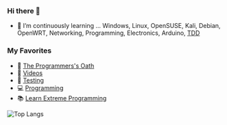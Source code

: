 ### Hi there 👋

- 🌱 I’m continuously learning ... Windows, Linux, OpenSUSE, Kali, Debian, OpenWRT, Networking, Programming, Electronics, Arduino, [TDD](https://github.com/eugeniomiro/eugeniomiro/blob/master/tdd.md)

### My Favorites

- 📜 [The Programmers's Oath](https://blog.cleancoder.com/uncle-bob/2015/11/18/TheProgrammersOath.html)
- 🎥 [Videos](https://github.com/eugeniomiro/eugeniomiro/blob/master/videos.md)
- 🧪 [Testing](https://github.com/eugeniomiro/eugeniomiro/blob/master/testing.md)
- 💻 [Programming](https://github.com/eugeniomiro/eugeniomiro/blob/master/programming.md)
- 📚 [Learn Extreme Programming](https://www.tutorialspoint.com/extreme_programming/index.htm)

![Top Langs](https://github-readme-stats.vercel.app/api/top-langs/?username=eugeniomiro)
